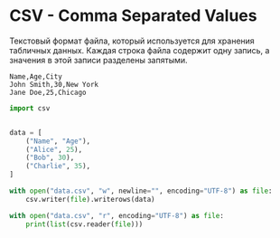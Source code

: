 # CSV - Comma Separated Values

Текстовый формат файла, который используется для хранения табличных данных.
Каждая строка файла содержит одну запись, а значения в этой записи разделены запятыми.

```csv
Name,Age,City
John Smith,30,New York
Jane Doe,25,Chicago
```

```python
import csv


data = [
    ("Name", "Age"),
    ("Alice", 25),
    ("Bob", 30),
    ("Charlie", 35),
]

with open("data.csv", "w", newline="", encoding="UTF-8") as file:
    csv.writer(file).writerows(data)

with open("data.csv", "r", encoding="UTF-8") as file:
    print(list(csv.reader(file)))
```
